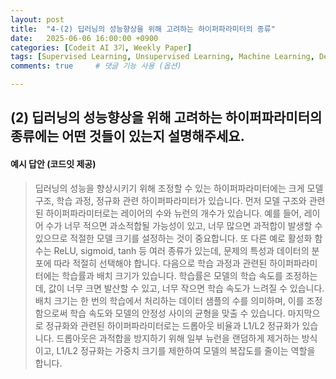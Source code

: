 ```yaml
---
layout: post
title:  "4-(2) 딥러닝의 성능향상을 위해 고려하는 하이퍼파라미터의 종류"
date:   2025-06-06 16:00:00 +0900
categories: [Codeit AI 3기, Weekly Paper]
tags: [Supervised Learning, Unsupervised Learning, Machine Learning, Deep Learning, AI]
comments: true     # 댓글 기능 사용 (옵션)

---
```


## (2) 딥러닝의 성능향상을 위해 고려하는 하이퍼파라미터의 종류에는 어떤 것들이 있는지 설명해주세요.

#### 예시 답안 (코드잇 제공)

> 딥러닝의 성능을 향상시키기 위해 조정할 수 있는 하이퍼파라미터에는 크게 모델 구조, 학습 과정, 정규화 관련 하이퍼파라미터가 있습니다. 
먼저 모델 구조와 관련된 하이퍼파라미터로는 레이어의 수와 뉴런의 개수가 있습니다. 예를 들어, 레이어 수가 너무 적으면 과소적합될 가능성이 있고, 너무 많으면 과적합이 발생할 수 있으므로 적절한 모델 크기를 설정하는 것이 중요합니다. 또 다른 예로 활성화 함수는 ReLU, sigmoid, tanh 등 여러 종류가 있는데, 문제의 특성과 데이터의 분포에 따라 적절히 선택해야 합니다. 
다음으로 학습 과정과 관련된 하이퍼파라미터에는 학습률과 배치 크기가 있습니다. 학습률은 모델의 학습 속도를 조정하는데, 값이 너무 크면 발산할 수 있고, 너무 작으면 학습 속도가 느려질 수 있습니다. 배치 크기는 한 번의 학습에서 처리하는 데이터 샘플의 수를 의미하며, 이를 조정함으로써 학습 속도와 모델의 안정성 사이의 균형을 맞출 수 있습니다. 
마지막으로 정규화와 관련된 하이퍼파라미터로는 드롭아웃 비율과 L1/L2 정규화가 있습니다. 드롭아웃은 과적합을 방지하기 위해 일부 뉴런을 랜덤하게 제거하는 방식이고, L1/L2 정규화는 가중치 크기를 제한하여 모델의 복잡도를 줄이는 역할을 합니다.